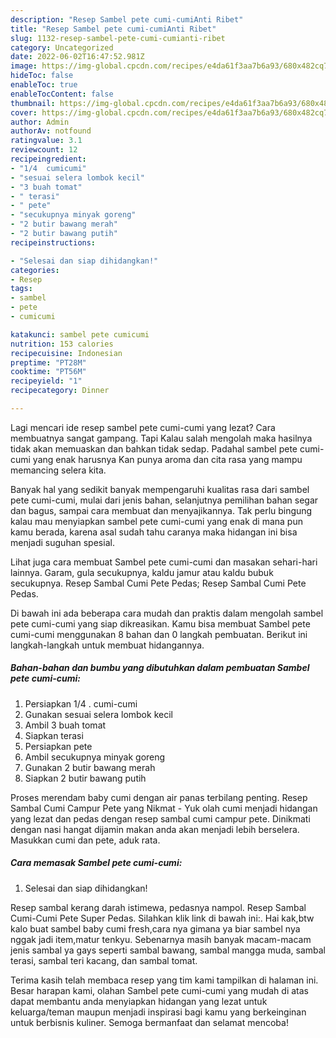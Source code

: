 ```yaml
---
description: "Resep Sambel pete cumi-cumiAnti Ribet"
title: "Resep Sambel pete cumi-cumiAnti Ribet"
slug: 1132-resep-sambel-pete-cumi-cumianti-ribet
category: Uncategorized
date: 2022-06-02T16:47:52.981Z
image: https://img-global.cpcdn.com/recipes/e4da61f3aa7b6a93/680x482cq70/sambel-pete-cumi-cumi-foto-resep-utama.jpg
hideToc: false
enableToc: true
enableTocContent: false
thumbnail: https://img-global.cpcdn.com/recipes/e4da61f3aa7b6a93/680x482cq70/sambel-pete-cumi-cumi-foto-resep-utama.jpg
cover: https://img-global.cpcdn.com/recipes/e4da61f3aa7b6a93/680x482cq70/sambel-pete-cumi-cumi-foto-resep-utama.jpg
author: Admin
authorAv: notfound
ratingvalue: 3.1
reviewcount: 12
recipeingredient:
- "1/4  cumicumi"
- "sesuai selera lombok kecil"
- "3 buah tomat"
- " terasi"
- " pete"
- "secukupnya minyak goreng"
- "2 butir bawang merah"
- "2 butir bawang putih"
recipeinstructions:

- "Selesai dan siap dihidangkan!"
categories:
- Resep
tags:
- sambel
- pete
- cumicumi

katakunci: sambel pete cumicumi 
nutrition: 153 calories
recipecuisine: Indonesian
preptime: "PT28M"
cooktime: "PT56M"
recipeyield: "1"
recipecategory: Dinner

---
```



Lagi mencari ide resep sambel pete cumi-cumi yang lezat? Cara membuatnya sangat gampang. Tapi Kalau salah mengolah maka hasilnya tidak akan memuaskan dan bahkan tidak sedap. Padahal sambel pete cumi-cumi yang enak harusnya Kan punya aroma dan cita rasa yang mampu memancing selera kita.


Banyak hal yang sedikit banyak mempengaruhi kualitas rasa dari sambel pete cumi-cumi, mulai dari jenis bahan, selanjutnya pemilihan bahan segar dan bagus, sampai cara membuat dan menyajikannya. Tak perlu bingung kalau mau menyiapkan sambel pete cumi-cumi yang enak di mana pun kamu berada, karena asal sudah tahu caranya maka hidangan ini bisa menjadi suguhan spesial.

Lihat juga cara membuat Sambel pete cumi-cumi dan masakan sehari-hari lainnya. Garam, gula secukupnya, kaldu jamur atau kaldu bubuk secukupnya. Resep Sambal Cumi Pete Pedas; Resep Sambal Cumi Pete Pedas.


Di bawah ini ada beberapa cara mudah dan praktis dalam mengolah sambel pete cumi-cumi yang siap dikreasikan. Kamu bisa membuat Sambel pete cumi-cumi menggunakan 8 bahan dan 0 langkah pembuatan. Berikut ini langkah-langkah untuk membuat hidangannya.

<!--inarticleads1-->

##### Bahan-bahan dan bumbu yang dibutuhkan dalam pembuatan Sambel pete cumi-cumi:

1. Persiapkan 1/4 . cumi-cumi
1. Gunakan sesuai selera lombok kecil
1. Ambil 3 buah tomat
1. Siapkan  terasi
1. Persiapkan  pete
1. Ambil secukupnya minyak goreng
1. Gunakan 2 butir bawang merah
1. Siapkan 2 butir bawang putih


Proses merendam baby cumi dengan air panas terbilang penting. Resep Sambal Cumi Campur Pete yang Nikmat - Yuk olah cumi menjadi hidangan yang lezat dan pedas dengan resep sambal cumi campur pete. Dinikmati dengan nasi hangat dijamin makan anda akan menjadi lebih berselera. Masukkan cumi dan pete, aduk rata. 

<!--inarticleads2-->

##### Cara memasak Sambel pete cumi-cumi:


1. Selesai dan siap dihidangkan!

Resep sambal kerang darah istimewa, pedasnya nampol. Resep Sambal Cumi-Cumi Pete Super Pedas. Silahkan klik link di bawah ini:. Hai kak,btw kalo buat sambel baby cumi fresh,cara nya gimana ya biar sambel nya nggak jadi item,matur tenkyu. Sebenarnya masih banyak macam-macam jenis sambal ya gays seperti sambal bawang, sambal mangga muda, sambal terasi, sambal teri kacang, dan sambal tomat. 

Terima kasih telah membaca resep yang tim kami tampilkan di halaman ini. Besar harapan kami, olahan Sambel pete cumi-cumi yang mudah di atas dapat membantu anda menyiapkan hidangan yang lezat untuk keluarga/teman maupun menjadi inspirasi bagi kamu yang berkeinginan untuk berbisnis kuliner. Semoga bermanfaat dan selamat mencoba!
